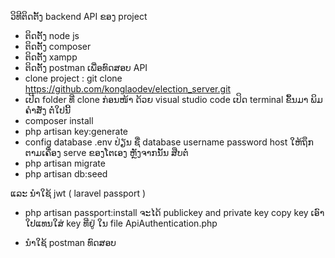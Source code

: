 ວິທີຕິດຕັ້ງ backend API ຂອງ project 
- ຕິດຕັ້ງ node js 
- ຕິດຕັ້ງ composer 
- ຕິດຕັ້ງ xampp 
- ຕິດຕັ້ງ postman ເພື່ອທົດສອບ API
- clone project : git clone https://github.com/konglaodev/election_server.git
- ເປີດ folder ທີ່ clone ກ່ອນໜ້າ ດ້ວຍ visual studio code 
ເປິດ terminal ຂຶ້ນມາ ພິມຄຳສັ່ງ ຕໍ່ໃປນີ້
- composer install 
- php artisan key:generate
- config database .env ປ່ຽນ ຊື່ database username password host ໃຫ້ຖຶກຕາມເຄື່ອງ serve ຂອງໂຕເອງ
ຫຼັງຈາກນັ້ນ ສືບຕໍ່
- php artisan migrate
- php artisan db:seed

ແລະ ນຳໃຊ້ jwt ( laravel passport ) 
- php artisan passport:install
ຈະໄດ້ publickey and private key copy key ເອົາໃປແທນໃສ່ key ທີ່ຢູ່ ໃນ file ApiAuthentication.php

- ນຳໃຊ້ postman ທົດສອບ
